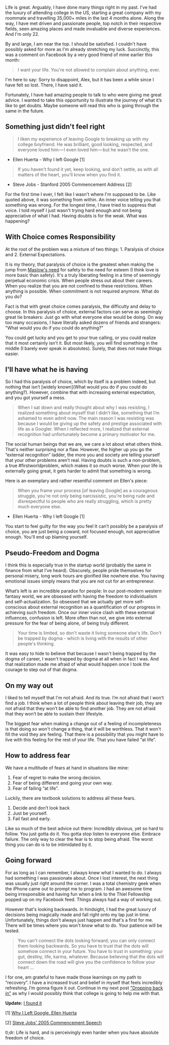 Life is great. Arguably, I have done many things right in my past. I've had the luxury of attending college in the US, starting a great company with my roommate and travelling 35,000+ miles in the last 4 months alone. Along the way, I have met driven and passionate people, top notch in their respective fields, seen amazing places and made invaluable and diverse experiences. And I'm only 22.

By and large, I am near the top. I should be satisfied. I couldn't have possibly asked for more as I'm already stretching my luck. Succinctly, this was a comment on Facebook by a very good friend of mine earlier this month:

> I want your life. You're not allowed to complain about anything, ever.

I'm here to say: Sorry to disappoint, Alex, but it has been a while since I have felt so lost. There, I have said it.


Fortunately, I have had amazing people to talk to who were giving me great advice. I wanted to take this opportunity to illustrate the journey of what it’s like to get doubts. Maybe someone will read this who is going through the same in the future.

## Something just didn't feel right

> I liken my experience of leaving Google to breaking up with my college boyfriend. He was brilliant, good looking, respected, and everyone loved him — I even loved him — but he wasn’t the one.

- Ellen Huerta - Why I left Google [1]

> If you haven't found it yet, keep looking, and don't settle, as with all matters of the heart, you'll know when you find it.

- Steve Jobs - Stanford 2005 Commencement Address [2]

For the first time I ever, I felt like I wasn't where I'm supposed to be. Like quoted above, it was something from within. An inner voice telling you that something was wrong. For the longest time, I have tried to suppress that voice. I told myself I just wasn't trying hard enough and not being appreciative of what I had. Having doubts is for the weak. What was happening?

## With Choice comes Responsibility

At the root of the problem was a mixture of two things: 1. Paralysis of choice and 2. External Expectations. 

It is my theory, that paralysis of choice is the greatest when making the jump from [Maslow's need](http://en.wikipedia.org/wiki/Maslow_pyramid) for safety to the need for esteem (I think love is more basic than safety). It's a truly liberating feeling in a time of seemingly perpetual economic crisis. When people stress out about their careers. When you realize that you are not confined to these restrictions. When anything is possible. When commitment is not required anymore. What do you do?

Fact is that with great choice comes paralysis, the difficulty and delay to choose. In this paralysis of choice, external factors can serve as seemingly great tie breakers: Just go with what everyone else would be doing. On way too many occasions, I have literally asked dozens of friends and strangers: "What would you do if you could do anything?"

You could get lucky and you get to your true calling, or you could realize that it most certainly isn't it. But most likely, you will find something in the middle (I barely ever speak in absolutes). Surely, that does not make things easier.

## I'll have what he is having

So I had this paralysis of choice, which by itself is a problem indeed, but nothing that isn’t [widely known](What would you do if you could do anything?). However, combine that with increasing external expectation, and you got yourself a mess. 

> When I sat down and really thought about why I was resisting, I realized something about myself that I didn’t like, something that I’m ashamed to even admit now. The main reason I was resisting was because I would be giving up the safety and prestige associated with life as a Googler. When I reflected more, I realized that external recognition had unfortunately become a primary motivator for me.

The social human beings that we are, we care a lot about what others think. That's neither surprising nor a flaw. However, the higher up you go the “external recognition” ladder, the more you and society are telling yourself that your other problems aren’t real. Having doubts is such a non-problem, a true #firstworldproblem, which makes it so much worse. When your life is externally going great, it gets harder to admit that something is wrong.

Here is an exemplary and rather resentful comment on Ellen's piece:

> When you frame your process [of leaving Google] as a courageous struggle, you're not only being narcissistic, you're being rude and disrespectful to people who are really struggling, which﻿ is pretty much everyone else.

- Ellen Huerta - Why I left Google [1]

You start to feel guilty for the way you feel It can’t possibly be a paralysis of choice, you are just being a coward, not focused enough, not appreciative enough. You'll end up blaming yourself.

## Pseudo-Freedom and Dogma

I think this is especially true in the startup world (probably the same in finance from what I’ve heard). Obscurely, people pride themselves for personal misery, long work hours are glorified like nowhere else. You having emotional issues simply means that you are not cut for an entrepreneur.

What’s left is an incredible paradox for people: In our post-modern western fantasy world, we are obsessed with having the freedom to individualism and self-actualization. So obsessed that we actually get more self-conscious about external recognition as a quantification of our progress in achieving such freedom. Once our inner voice clash with these external influences, confusion is left. More often than not, we give into external pressure for the fear of being alone, of being truly different.

> Your time is limited, so don't waste it living someone else's life. Don't be trapped by dogma - which is living with the results of other people's thinking.

It was easy to hide to believe that because I wasn't being trapped by the dogma of career, I wasn't trapped by dogma at all when in fact I was. And that realization made me afraid of what would happen once I took the courage to step out of that dogma.

## On my way out

I liked to tell myself that I'm not afraid. And its true. I’m not afraid that I won’t find a job. I think when a lot of people think about leaving their job, they are not afraid that they won’t be able to find another job. They are not afraid that they won’t be able to sustain their lifestyle. 

The biggest fear when making a change out of a feeling of incompleteness is that doing so won't change a thing, that it will be worthless. That it won't fill the void they are feeling. That there is a possibility that you might have to live with this feeling for the rest of your life. That you have failed “at life”.

## How to address fear

We have a multitude of fears at hand in situations like mine:

1. Fear of regret to make the wrong decision.
2. Fear of being different and going your own way.
3. Fear of failing “at life”.

Luckily, there are textbook solutions to address all these fears. 

1. Decide and don’t look back
2. Just be yourself.
3. Fail fast and early.

Like so much of the best advice out there: Incredibly obvious, yet so hard to follow. You just gotta do it. You gotta stop listen to everyone else. Embrace failure. The only way to clear the fear is to stop being afraid. The worst thing you can do is to be intimidated by it. 

## Going forward

For as long as I can remember, I always knew what I wanted to do. I always had something I was passionate about. Once I lost interest, the next thing was usually just right around the corner.  I was a total chemistry geek when the iPhone came out to prompt me to program. I had an awesome time being irresponsible and having fun when a link to the Thiel Fellowship popped up on my Facebook feed. Things always had a way of working out. 

However that's looking backwards. In hindsight, I had the great luxury of decisions being magically made and fall right onto my lap just in time. Unfortunately, things don't always just happen and that's a first for me. There will be times where you won't know what to do. Your patience will be tested.

> You can't connect the dots looking forward; you can only connect them looking backwards. So you have to trust that the dots will somehow connect in your future. You have to trust in something: your gut, destiny, life, karma, whatever. Because believing that the dots will connect down the road will give you the confidence to follow your heart ...

I for one, am grateful to have made those learnings on my path to “recovery”. I have a increased trust and belief in myself that feels incredibly refreshing. I’m gonna figure it out. Continue in my next post ["Dropping back in"](http://nambrot.com/posts/6-jumping-back-into-college/) as why I would possibly think that college is going to help me with that.

**Update:** [I found it](http://nambrot.com/posts/11-finding-your-passion-an-update/)

[1] [Why I Left Google, Ellen Huerta](https://medium.com/this-happened-to-me/c02f1ff471c6)

[2] [Steve Jobs' 2005 Commencement Speech](http://www.youtube.com/watch?v=UF8uR6Z6KLc)


tl;dr: Life is hard, and is perceivingly even harder when you have absolute freedom of choice.